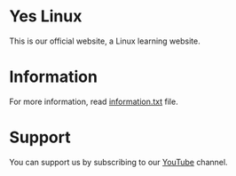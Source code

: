 # Yes Linux
This is our official website, a Linux learning website.

# Information
For more information, read [information.txt](https://github.com/Yes-Linux/Yes-Linux/blob/main/information.txt) file.

# Support
You can support us by subscribing to our [YouTube](https://www.youtube.com/channel/UCK5CmrTYMzWXLGUMHAQxCDA) channel.

